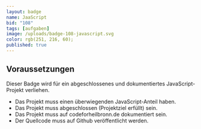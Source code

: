 ```yaml
---
layout: badge
name: JaaScript
bid: "108"
tags: [aufgaben]
image: /uploads/badge-108-javascript.svg
color: rgb(251, 216, 60);
published: true
---
```


## Voraussetzungen

Dieser Badge wird für ein abgeschlossenes und dokumentiertes JavaScript-Projekt verliehen.

* Das Projekt muss einen überwiegenden JavaScript-Anteil haben.
* Das Projekt muss abgeschlossen (Projektziel erfüllt) sein.
* Das Projekt muss auf codeforheilbronn.de dokumentiert sein.
* Der Quellcode muss auf Github veröffentlicht werden.

